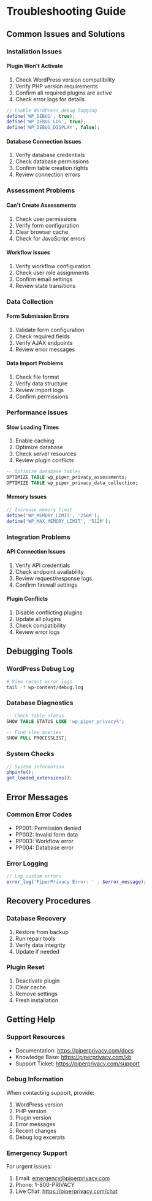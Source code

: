 # Troubleshooting Guide

## Common Issues and Solutions

### Installation Issues

#### Plugin Won't Activate
1. Check WordPress version compatibility
2. Verify PHP version requirements
3. Confirm all required plugins are active
4. Check error logs for details

```php
// Enable WordPress debug logging
define('WP_DEBUG', true);
define('WP_DEBUG_LOG', true);
define('WP_DEBUG_DISPLAY', false);
```

#### Database Connection Issues
1. Verify database credentials
2. Check database permissions
3. Confirm table creation rights
4. Review connection errors

### Assessment Problems

#### Can't Create Assessments
1. Check user permissions
2. Verify form configuration
3. Clear browser cache
4. Check for JavaScript errors

#### Workflow Issues
1. Verify workflow configuration
2. Check user role assignments
3. Confirm email settings
4. Review state transitions

### Data Collection

#### Form Submission Errors
1. Validate form configuration
2. Check required fields
3. Verify AJAX endpoints
4. Review error messages

#### Data Import Problems
1. Check file format
2. Verify data structure
3. Review import logs
4. Confirm permissions

### Performance Issues

#### Slow Loading Times
1. Enable caching
2. Optimize database
3. Check server resources
4. Review plugin conflicts

```sql
-- Optimize database tables
OPTIMIZE TABLE wp_piper_privacy_assessments;
OPTIMIZE TABLE wp_piper_privacy_data_collection;
```

#### Memory Issues
```php
// Increase memory limit
define('WP_MEMORY_LIMIT', '256M');
define('WP_MAX_MEMORY_LIMIT', '512M');
```

### Integration Problems

#### API Connection Issues
1. Verify API credentials
2. Check endpoint availability
3. Review request/response logs
4. Confirm firewall settings

#### Plugin Conflicts
1. Disable conflicting plugins
2. Update all plugins
3. Check compatibility
4. Review error logs

## Debugging Tools

### WordPress Debug Log
```bash
# View recent error logs
tail -f wp-content/debug.log
```

### Database Diagnostics
```sql
-- Check table status
SHOW TABLE STATUS LIKE 'wp_piper_privacy%';

-- Find slow queries
SHOW FULL PROCESSLIST;
```

### System Checks
```php
// System information
phpinfo();
get_loaded_extensions();
```

## Error Messages

### Common Error Codes
- PP001: Permission denied
- PP002: Invalid form data
- PP003: Workflow error
- PP004: Database error

### Error Logging
```php
// Log custom errors
error_log('PiperPrivacy Error: ' . $error_message);
```

## Recovery Procedures

### Database Recovery
1. Restore from backup
2. Run repair tools
3. Verify data integrity
4. Update if needed

### Plugin Reset
1. Deactivate plugin
2. Clear cache
3. Remove settings
4. Fresh installation

## Getting Help

### Support Resources
- Documentation: https://piperprivacy.com/docs
- Knowledge Base: https://piperprivacy.com/kb
- Support Ticket: https://piperprivacy.com/support

### Debug Information
When contacting support, provide:
1. WordPress version
2. PHP version
3. Plugin version
4. Error messages
5. Recent changes
6. Debug log excerpts

### Emergency Support
For urgent issues:
1. Email: emergency@piperprivacy.com
2. Phone: 1-800-PRIVACY
3. Live Chat: https://piperprivacy.com/chat
